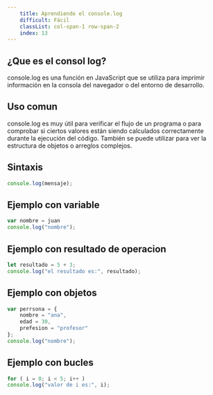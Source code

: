 ```yaml
---
    title: Aprendiendo el console.log
    difficult: Fácil
    classList: col-span-1 row-span-2
    index: 13
---
```

## ¿Que es el consol log?

console.log es una función en JavaScript que se utiliza para imprimir información en la consola del navegador o del entorno de desarrollo.

## Uso comun

console.log es muy útil para verificar el flujo de un programa o para comprobar si ciertos valores están siendo calculados correctamente durante la ejecución del código. También se puede utilizar para ver la estructura de objetos o arreglos complejos.

## Sintaxis 
```js
console.log(mensaje);
```

## Ejemplo con variable

```js
var nombre = juan
console.log("nombre");
```
## Ejemplo con resultado de operacion 

```js
let resultado = 5 + 3;
console.log("el resultado es:", resultado);
```
## Ejemplo con objetos

```js
var perrsona = {
    nombre = "ana",
    edad = 30,
    prefesion = "profesor"
};
console.log("nombre");
```
## Ejemplo con bucles

```js
for ( i = 0; i < 5; i++ )
console.log("valor de i es:", i);
```
